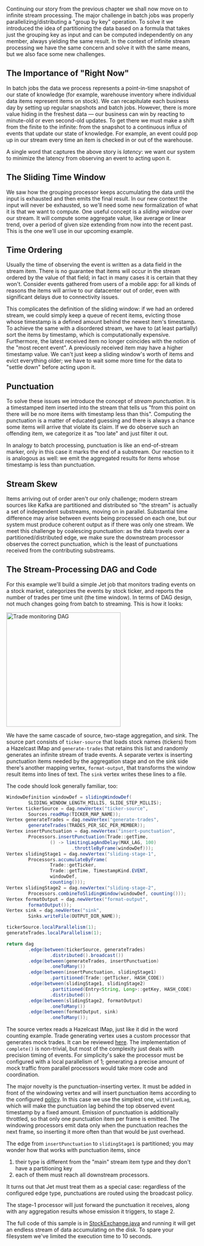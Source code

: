 Continuing our story from the previous chapter we shall now move on to
infinite stream processing. The major challenge in batch jobs was
properly parallelizing/distributing a "group by key" operation. To solve
it we introduced the idea of partitioning the data based on a formula
that takes just the grouping key as input and can be computed
independently on any member, always yielding the same result. In the
context of infinite stream processing we have the same concern and solve
it with the same means, but we also face some new challenges.

## The Importance of "Right Now"

In batch jobs the data we process represents a point-in-time snapshot of
our state of knowledge (for example, warehouse inventory where
individual data items represent items on stock). We can recapitulate
each business day by setting up regular snapshots and batch jobs.
However, there is more value hiding in the freshest data &mdash; our
business can win by reacting to minute-old or even second-old updates.
To get there we must make a shift from the finite to the infinite: from
the snapshot to a continuous influx of events that update our state of
knowledge. For example, an event could pop up in our stream every time
an item is checked in or out of the warehouse.

A single word that captures the above story is _latency_: we want our
system to minimize the latency from observing an event to acting upon
it.


## The Sliding Time Window

We saw how the grouping processor keeps accumulating the data until the
input is exhausted and then emits the final result. In our new context
the input will never be exhausted, so we'll need some new formalization
of what it is that we want to compute. One useful concept is a _sliding
window_ over our stream. It will compute some aggregate value, like
average or linear trend, over a period of given size extending from now
into the recent past. This is the one we'll use in our upcoming example.


## Time Ordering

Usually the time of observing the event is written as a data field in
the stream item. There is no guarantee that items will occur in the
stream ordered by the value of that field; in fact in many cases it is 
certain that they won't. Consider events gathered from users of a mobile
app: for all kinds of reasons the items will arrive to our datacenter
out of order, even with significant delays due to connectivity issues.

This complicates the definition of the sliding window: if we had an
ordered stream, we could simply keep a queue of recent items, evicting
those whose timestamp is a defined amount behind the newest item's
timestamp. To achieve the same with a disordered stream, we have to (at
least partially) sort the items by timestamp, which is computationally
expensive. Furthermore, the latest received item no longer coincides
with the notion of the "most recent event". A previously received item
may have a higher timestamp value. We can't just keep a sliding window's
worth of items and evict everything older; we have to wait some more
time for the data to "settle down" before acting upon it. 

## Punctuation

To solve these issues we introduce the concept of _stream punctuation_.
It is a timestamped item inserted into the stream that tells us "from
this point on there will be no more items with timestamp less than
this". Computing the punctuation is a matter of educated guessing and
there is always a chance some items will arrive that violate its claim.
If we do observe such an offending item, we categorize it as "too late"
and just filter it out.

In analogy to batch processing, punctuation is like an end-of-stream
marker, only in this case it marks the end of a substream. Our reaction
to it is analogous as well: we emit the aggregated results for items
whose timestamp is less than punctuation.

## Stream Skew

Items arriving out of order aren't our only challenge; modern stream
sources like Kafka are partitioned and distributed so "the stream" is
actually a set of independent substreams, moving on in parallel.
Substantial time difference may arise between events being processed on
each one, but our system must produce coherent output as if there was
only one stream. We meet this challenge by coalescing punctuation: as
the data travels over a partitioned/distributed edge, we make sure the
downstream processor observes the correct punctuation, which is the
least of punctuations received from the contributing substreams.

## The Stream-Processing DAG and Code

For this example we'll build a simple Jet job that monitors trading
events on a stock market, categorizes the events by stock ticker, and
reports the number of trades per time unit (the time window). In terms
of DAG design, not much changes going from batch to streaming. This is
how it looks:

<img alt="Trade monitoring DAG" 
     src="/images/stock-exchange-dag.png"
     width="300"/>

We have the same cascade of source, two-stage aggregation, and sink. The
source part consists of `ticker-source` that loads stock names
(tickers) from a Hazelcast IMap and `generate-trades` that retains this
list and randomly generates an infinite stream of trade events. A
separate vertex is inserting punctuation items needed by the aggregation
stage and on the sink side there's another mapping vertex,
`format-output`, that transforms the window result items into lines of
text. The `sink` vertex writes these lines to a file.

The code should look generally familiar, too:

```java
WindowDefinition windowDef = slidingWindowDef(
        SLIDING_WINDOW_LENGTH_MILLIS, SLIDE_STEP_MILLIS);
Vertex tickerSource = dag.newVertex("ticker-source",
        Sources.readMap(TICKER_MAP_NAME));
Vertex generateTrades = dag.newVertex("generate-trades",
        generateTrades(TRADES_PER_SEC_PER_MEMBER));
Vertex insertPunctuation = dag.newVertex("insert-punctuation",
        Processors.insertPunctuation(Trade::getTime,
                () -> limitingLagAndDelay(MAX_LAG, 100)
                        .throttleByFrame(windowDef)));
Vertex slidingStage1 = dag.newVertex("sliding-stage-1",
        Processors.accumulateByFrame(
                Trade::getTicker,
                Trade::getTime, TimestampKind.EVENT,
                windowDef,
                counting()));
Vertex slidingStage2 = dag.newVertex("sliding-stage-2",
        Processors.combineToSlidingWindow(windowDef, counting()));
Vertex formatOutput = dag.newVertex("format-output",
        formatOutput());
Vertex sink = dag.newVertex("sink",
        Sinks.writeFile(OUTPUT_DIR_NAME));

tickerSource.localParallelism(1);
generateTrades.localParallelism(1);

return dag
        .edge(between(tickerSource, generateTrades)
                .distributed().broadcast())
        .edge(between(generateTrades, insertPunctuation)
                .oneToMany())
        .edge(between(insertPunctuation, slidingStage1)
                .partitioned(Trade::getTicker, HASH_CODE))
        .edge(between(slidingStage1, slidingStage2)
                .partitioned(Entry<String, Long>::getKey, HASH_CODE)
                .distributed())
        .edge(between(slidingStage2, formatOutput)
                .oneToMany())
        .edge(between(formatOutput, sink)
                .oneToMany());
```

The source vertex reads a Hazelcast IMap, just like it did in the word
counting example. Trade generating vertex uses a custom processor that
generates mock trades. It can be reviewed
[here](https://github.com/hazelcast/hazelcast-jet-code-samples/blob/master/streaming/trade-generator/src/main/java/com/hazelcast/jet/sample/tradegenerator/GenerateTradesP.java).
The implementation of `complete()` is non-trivial, but most of the
complexity just deals with precision timing of events. For simplicity's
sake the processor must be configured with a local parallelism of 1;
generating a precise amount of mock traffic from parallel processors
would take more code and coordination.

The major novelty is the punctuation-inserting vertex. It must be added
in front of the windowing vertex and will insert punctuation items
according to the configured
[policy](../040_Understanding_Jet_Architecture_and_API/02_Vertex.md#page_Punctuation+policies).
In this case we use the simplest one, `withFixedLag`, which will make
the punctuation lag behind the top observed event timestamp by a fixed
amount. Emission of punctuation is additionally throttled, so that only
one punctuation item per frame is emitted. The windowing processors emit
data only when the punctuation reaches the next frame, so inserting it
more often than that would be just overhead.

The edge from `insertPunctuation` to `slidingStage1` is partitioned; you
may wonder how that works with punctuation items, since 

1. their type is different from the "main" stream item type and they
don't have a partitioning key
2. each of them must reach all downstream processors.

It turns out that Jet must treat them as a special case: regardless of
the configured edge type, punctuations are routed using the broadcast
policy.

The stage-1 processor will just forward the punctuation it receives,
along with any aggregation results whose emission it triggers, to stage
2.

The full code of this sample is in 
[StockExchange.java](
https://github.com/hazelcast/hazelcast-jet-code-samples/blob/master/streaming/stock-exchange/src/main/java/StockExchange.java)
and running it will get an endless stream of data accumulating on the
disk. To spare your filesystem we've limited the execution time to 10
seconds.
